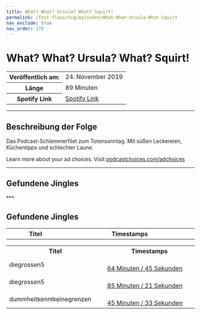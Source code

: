 ```yaml
---
title: What? What? Ursula? What? Squirt!
permalink: /fest-flauschig/episoden/What-What-Ursula-What-Squirt
nav_exclude: true
nav_order: 178
---
```


# What? What? Ursula? What? Squirt!
<table class="resp-table dcf-table dcf-table-responsive dcf-table-bordered dcf-table-striped dcf-w-100%">
                    <tbody>
                        <tr>
                            <th scope="row">Veröffentlich am:</th>
                            <td data-label="Veröffentlich am:">24. November 2019</td>
                        </tr>
                        <tr>
                            <th scope="row">Länge </th>
                            <td data-label="Länge ">89 Minuten</td>
                        </tr><tr>
                                <th scope="row">Spotify Link</th>
                                <td data-label="Spotify Link"><a href="https://open.spotify.com/episode/2gBJQILuktYQE0DxEdsUaY">Spotify Link</a></td>
                            </tr></tbody>
                </table>

***

## Beschreibung der Folge

<div>
Das Podcast-Schlemmerfilet zum Totensonntag. Mit süßen Leckereien, Küchentipps und schlechter Laune.<p> </p><p>Learn more about your ad choices. Visit <a href="https://podcastchoices.com/adchoices">podcastchoices.com/adchoices</a></p>  
</div>

***

## Gefundene Jingles

<table style="display: table;">
                                    <tr>
                                        <th class="tableColumnTitle">Titel</th>
                                        <th class="tableColumnTimestamps">Timestamps</th>
                                    </tr>
                                    ***

## Gefundene Jingles

<table style="display: table;">
                                    <tr>
                                        <th class="tableColumnTitle">Titel</th>
                                        <th class="tableColumnTimestamps">Timestamps</th>
                                    </tr>
                                    <tr>
                                <td markdown="span"  class="tableColumnTitle">diegrossen5</td>
                                <td markdown="span" class="tableColumnTimestamps">
                                <br>
                                <a href="https://open.spotify.com/episode/2gBJQILuktYQE0DxEdsUaY?t=3885">
                                64 Minuten / 45 Sekunden</a>
                                </td></tr><tr>
                                <td markdown="span"  class="tableColumnTitle">diegrossen5</td>
                                <td markdown="span" class="tableColumnTimestamps">
                                <br>
                                <a href="https://open.spotify.com/episode/2gBJQILuktYQE0DxEdsUaY?t=5121">
                                85 Minuten / 21 Sekunden</a>
                                </td></tr><tr>
                                <td markdown="span"  class="tableColumnTitle">dummheitkenntkeinegrenzen</td>
                                <td markdown="span" class="tableColumnTimestamps">
                                <br>
                                <a href="https://open.spotify.com/episode/2gBJQILuktYQE0DxEdsUaY?t=2733">
                                45 Minuten / 33 Sekunden</a>
                                </td></tr></table>